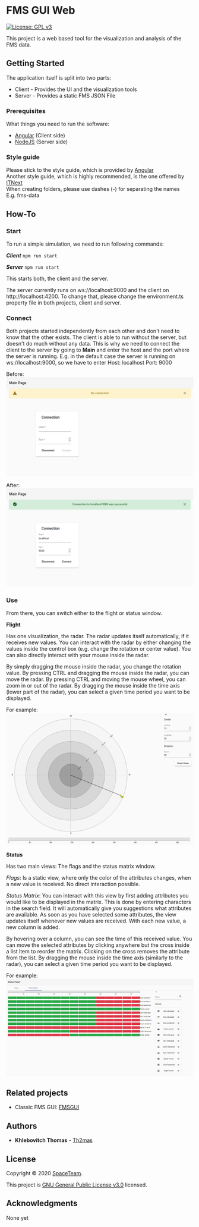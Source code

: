 # FMS GUI Web
[![License: GPL v3](https://img.shields.io/badge/License-GPLv3-green.svg)](https://www.gnu.org/licenses/gpl-3.0)

This project is a web based tool for the visualization and analysis of the FMS data.

## Getting Started

The application itself is split into two parts:
* Client - Provides the UI and the visualization tools
* Server - Provides a static FMS JSON File

### Prerequisites

What things you need to run the software:
* [Angular](https://angular.io/) (Client side)
* [NodeJS](https://nodejs.org/en/) (Server side)

### Style guide

Please stick to the style guide, which is provided by [Angular](https://angular.io/guide/styleguide)\
Another style guide, which is highly recommended, is the one offered by [ITNext](https://itnext.io/choosing-a-highly-scalable-folder-structure-in-angular-d987de65ec7)\
When creating folders, please use dashes (-) for separating the names \
E.g. fms-data

## How-To

### Start
To run a simple simulation, we need to run following commands:

***Client*** 
`npm run start`

***Server*** 
`npm run start`

This starts both, the client and the server.

The server currently runs on ws://localhost:9000 and the client on http://localhost:4200.
To change that, please change the environment.ts property file in both projects, client and server.

### Connect
Both projects started independently from each other and don't need to know that the other exists.
The client is able to run without the server, but doesn't do much without any data.
This is why we need to connect the client to the server by going to **Main** and enter the host and the port where the server is running.
E.g. in the default case the server is running on ws://localhost:9000, so we have to enter 
Host: localhost
Port: 9000

Before:
![Main before connection](./images/main-before.png)

After:
![Main after connection](./images/main-after.png)

### Use
From there, you can switch either to the flight or status window.


**Flight**

Has one visualization, the radar. The radar updates itself automatically, if it receives new values.
You can interact with the radar by either changing the values inside the control box (e.g. change the rotation or center value).
You can also directly interact with your mouse inside the radar.

By simply dragging the mouse inside the radar, you change the rotation value.
By pressing CTRL and dragging the mouse inside the radar, you can move the radar. 
By pressing CTRL and moving the mouse wheel, you can zoom in or out of the radar.
By dragging the mouse inside the time axis (lower part of the radar), you can select a given time period you want to be displayed.

For example:
![Flight](./images/radar-rotated.png)

**Status** 

Has two main views: The flags and the status matrix window.

*Flags*: Is a static view, where only the color of the attributes changes, when a new value is received. No direct interaction possible.

*Status Matrix*: You can interact with this view by first adding attributes you would like to be displayed in the matrix.
This is done by entering characters in the search field. It will automatically give you suggestions what attributes are available.
As soon as you have selected some attributes, the view updates itself whenever new values are received. With each new value,
a new column is added.

By hovering over a column, you can see the time of this received value.
You can move the selected attributes by clicking anywhere but the cross inside a list item to reorder the matrix.
Clicking on the cross removes the attribute from the list. 
By dragging the mouse inside the time axis (similarly to the radar), you can select a given time period you want to be displayed.


For example:
![Status-Matrix](./images/status-matrix.png)

## Related projects
* Classic FMS GUI: [FMSGUI](https://github.com/SpaceTeam/FMSGUI)

## Authors

* **Khlebovitch Thomas** - [Th2mas](https://github.com/Th2mas/)

## License

Copyright © 2020 [SpaceTeam](https://github.com/SpaceTeam).

This project is [GNU General Public License v3.0](https://www.gnu.org/licenses/gpl-3.0.de.html) licensed.

## Acknowledgments

None yet
